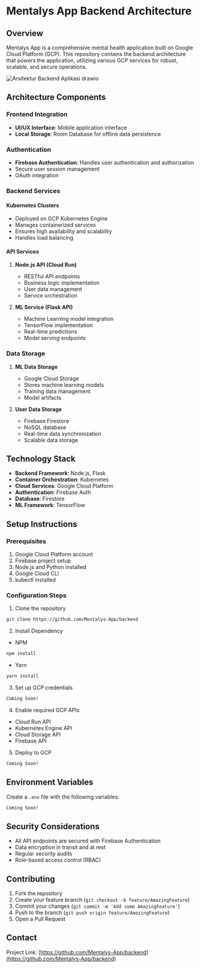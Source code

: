
# Mentalys App Backend Architecture

## Overview
Mentalys App is a comprehensive mental health application built on Google Cloud Platform (GCP). This repository contains the backend architecture that powers the application, utilizing various GCP services for robust, scalable, and secure operations.

![Arsitektur Backend Aplikasi drawio](https://github.com/user-attachments/assets/a3be2024-6099-4eb9-831e-917cdb76c3fb)


## Architecture Components

### Frontend Integration
- **UI/UX Interface**: Mobile application interface
- **Local Storage**: Room Database for offline data persistence

### Authentication
- **Firebase Authentication**: Handles user authentication and authorization
- Secure user session management
- OAuth integration

### Backend Services

#### Kubernetes Clusters
- Deployed on GCP Kubernetes Engine
- Manages containerized services
- Ensures high availability and scalability
- Handles load balancing

#### API Services
1. **Node.js API (Cloud Run)**
   - RESTful API endpoints
   - Business logic implementation
   - User data management
   - Service orchestration

2. **ML Service (Flask API)**
   - Machine Learning model integration
   - TensorFlow implementation
   - Real-time predictions
   - Model serving endpoints

### Data Storage
1. **ML Data Storage**
   - Google Cloud Storage
   - Stores machine learning models
   - Training data management
   - Model artifacts

2. **User Data Storage**
   - Firebase Firestore
   - NoSQL database
   - Real-time data synchronization
   - Scalable data storage

## Technology Stack
- **Backend Framework**: Node.js, Flask
- **Container Orchestration**: Kubernetes
- **Cloud Services**: Google Cloud Platform
- **Authentication**: Firebase Auth
- **Database**: Firestore
- **ML Framework**: TensorFlow

## Setup Instructions

### Prerequisites
1. Google Cloud Platform account
2. Firebase project setup
3. Node.js and Python installed
4. Google Cloud CLI
5. kubectl installed

### Configuration Steps
1. Clone the repository
```bash
git clone https://github.com/Mentalys-App/backend
```

2. Install Dependency
- NPM
```bash
npm install
```
- Yarn
```bash
yarn install
```

3. Set up GCP credentials
```bash
Coming Soon!
```

4. Enable required GCP APIs
- Cloud Run API
- Kubernetes Engine API
- Cloud Storage API
- Firebase API

5. Deploy to GCP
```bash
Coming Soon!
```

## Environment Variables
Create a `.env` file with the following variables:
```bash
Coming Soon!
```

## Security Considerations
- All API endpoints are secured with Firebase Authentication
- Data encryption in transit and at rest
- Regular security audits
- Role-based access control (RBAC)

## Contributing
1. Fork the repository
2. Create your feature branch (`git checkout -b feature/AmazingFeature`)
3. Commit your changes (`git commit -m 'Add some AmazingFeature'`)
4. Push to the branch (`git push origin feature/AmazingFeature`)
5. Open a Pull Request


## Contact
Project Link: [https://github.com/Mentalys-App/backend](https://github.com/Mentalys-App/backend)
